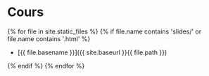 # Cours

{% for file in site.static_files %}
{% if file.name contains 'slides/' or file.name contains '.html' %}

* [{{ file.basename }}]({{ site.baseurl }}{{ file.path }})

{% endif %}
{% endfor %}
